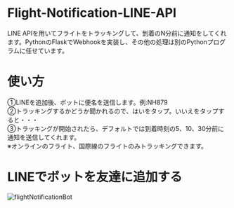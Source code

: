 # Flight-Notification-LINE-API  
LINE APIを用いてフライトをトラッキングして、到着のN分前に通知をしてくれます。PythonのFlaskでWebhookを実装し、その他の処理は別のPythonプログラムに任せています。

# 使い方  
①LINEを追加後、ボットに便名を送信します。例:NH879  
②トラッキングするかどうか聞かれるので、はいをタップ。いいえをタップすると・・・  
③トラッキングが開始されたら、デフォルトでは到着時刻の5、10、30分前に通知を送信してくれます。  
※オンラインのフライト、国際線のフライトのみトラッキングできます。

# LINEでボットを友達に追加する  
![flightNotificationBot](https://user-images.githubusercontent.com/42444881/214592142-7046f83d-c9f4-4d8b-84be-895e26140c03.png)
